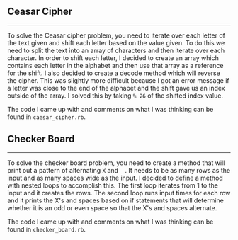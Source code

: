 ## Ceasar Cipher  
---
To solve the Ceasar cipher problem, you need to iterate over each letter of the text given and shift each letter based on the value given. To do this we need to split the text into an array of characters and then iterate over each character. In order to shift each letter, I decided to create an array which contains each letter in the alphabet and then use that array as a reference for the shift. I also decided to create a decode method which will reverse the cipher. This was slightly more difficult because I got an error message if a letter was close to the end of the alphabet and the shift gave us an index outside of the array. I solved this by taking `% 26` of the shifted index value.

  The code I came up with and comments on what I was thinking can be found in `caesar_cipher.rb`.

## Checker Board  
---
To solve the checker board problem, you need to create a method that will print out a pattern of alternating `X` and ` ` . It needs to be as many rows as the input and as many spaces wide as the input. I decided to define a method with nested loops to accomplish this. The first loop iterates from 1 to the input and it creates the rows. The second loop runs input times for each row and it prints the X's and spaces based on if statements that will determine whether it is an odd or even space so that the X's and spaces alternate.  

  The code I came up with and comments on what I was thinking can be found in `checker_board.rb`.
